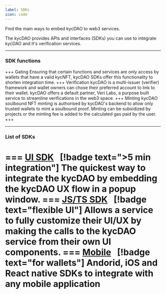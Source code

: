 ```yaml
---
label: SDKs
icon: code
---
```



Find the main ways to embed kycDAO to web3 services. 

The kycDAO provides APIs and interfaces (SDKs) you can use to integrate kycDAO and it's verification services.


---

### SDK functions

+++ Gating
Ensuring that certain functions and services are only access by wallets that have a valid kycNFT, kycDAO SDKs offer this functionality to shorten integration time. 
+++ Verification
kycDAO is a multi-issuer (verifier) framework and wallet owners can chose their preferred account to link to their wallet. kycDAO offers a default partner, Veri Labs, a purpose built service to streamline verifications in the web3 space. 
+++ Minting
kycDAO soulbound NFT minting is authorised by kycDAO's backend to allow only trusted wallets to mint a soulbound proof. Minting can be subsidized by projects or the minting fee is added to the calculated gas paid by the user. 
+++ 

---

### List of SDKs


=== [UI SDK](/for-developers/sdks/ui-sdk)   &nbsp; [!badge text=">5 min integration"]
The quickest way to integrate the kycDAO by embedding the kycDAO UX flow in a popup window.
=== [JS/TS SDK](/for-developers/sdks/typescript-sdk)  &nbsp;  [!badge text="flexible UI"]
Allows a service to fully customize their UI/UX by making the calls to the kycDAO service from their own UI components.
=== [Mobile]() &nbsp; [!badge text="for wallets"]
Andorid, iOS and React native SDKs to integrate with any mobile application 
=== 

